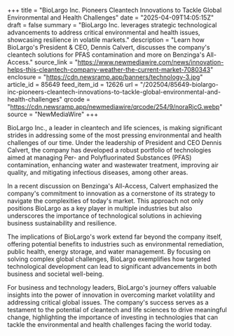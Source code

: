 +++
title = "BioLargo Inc. Pioneers Cleantech Innovations to Tackle Global Environmental and Health Challenges"
date = "2025-04-09T14:05:15Z"
draft = false
summary = "BioLargo Inc. leverages strategic technological advancements to address critical environmental and health issues, showcasing resilience in volatile markets."
description = "Learn how BioLargo's President & CEO, Dennis Calvert, discusses the company's cleantech solutions for PFAS contamination and more on Benzinga's All-Access."
source_link = "https://www.newmediawire.com/news/innovation-helps-this-cleantech-company-weather-the-current-market-7080343"
enclosure = "https://cdn.newsramp.app/banners/technology-3.jpg"
article_id = 85649
feed_item_id = 12626
url = "/202504/85649-biolargo-inc-pioneers-cleantech-innovations-to-tackle-global-environmental-and-health-challenges"
qrcode = "https://cdn.newsramp.app/newmediawire/qrcode/254/9/noraRjcG.webp"
source = "NewMediaWire"
+++

<p>BioLargo Inc., a leader in cleantech and life sciences, is making significant strides in addressing some of the most pressing environmental and health challenges of our time. Under the leadership of President and CEO Dennis Calvert, the company has developed a robust portfolio of technologies aimed at managing Per- and Polyfluorinated Substances (PFAS) contamination, enhancing water and wastewater treatment, improving air quality, and mitigating infectious diseases, among other areas.</p><p>In a recent discussion on Benzinga's All-Access, Calvert emphasized the company's commitment to innovation as a cornerstone of its strategy to navigate the complexities of today's market. This approach not only positions BioLargo as a key player in multiple industries but also underscores the importance of technological solutions in achieving business sustainability and resilience.</p><p>The implications of BioLargo's work extend far beyond the company itself, offering potential benefits to industries such as environmental remediation, public health, energy storage, and water management. By focusing on solving complex global challenges, BioLargo exemplifies how targeted technological development can lead to significant advancements in both business and societal well-being.</p><p>For business and technology leaders, BioLargo's journey offers valuable insights into the power of innovation in overcoming market volatility and addressing critical global issues. The company's success serves as a testament to the potential of cleantech and life sciences to drive meaningful change, highlighting the importance of investing in technologies that can tackle the environmental and health challenges facing the world today.</p>